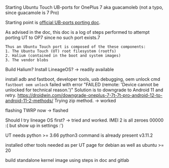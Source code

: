 Starting Ubuntu Touch UB-ports for OnePlus 7 aka guacamoleb (not a typo, since guacamole is 7 Pro)

Starting point is [official UB-ports porting doc](https://docs.ubports.com/en/latest/porting/introduction/index.html).

As advised in the doc, this doc is a log of steps performed to attempt porting UT to OP7 since no such port exists.7

```
Thus an Ubuntu Touch port is composed of the these components:
1. The Ubuntu Touch (UT) root filesystem (rootfs)
2. Halium (contained in the boot and system images)
3. The vendor blobs
```

Build Halium?
Install LineageOS? -> readily available

install adb and fastboot, developer tools, usb debugging, oem unlock
cmd `fastboot oem unlock` failed with error "FAILED (remote: 'Device cannot be unlocked for technical reason.')"
Solution is to downgrade to Android 11 and retry. https://droidwin.com/downgrade-oneplus-7-7t-7t-pro-android-12-to-android-11-2-methods/
Trying zip method. -> worked

flashing TWRP now -> flashed

Should I try lineage OS first? -> tried and worked. IMEI 2 is all zeroes 00000 :( but show up in settings :')

UT needs python >= 3.66
python3 command is already present v3.11.2

installed other tools needed as per UT page for debian as well as ubuntu >= 20

build standalone kernel image using steps in doc and gitlab 
